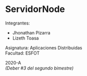 # ServidorNode
Integrantes: 
* Jhonathan Pizarra
* Lizeth Toasa

Asignatura: Aplicaciones Distribuidas\
Facultad: ESFOT

2020-A\
*(Deber #3 del segundo bimestre)*

